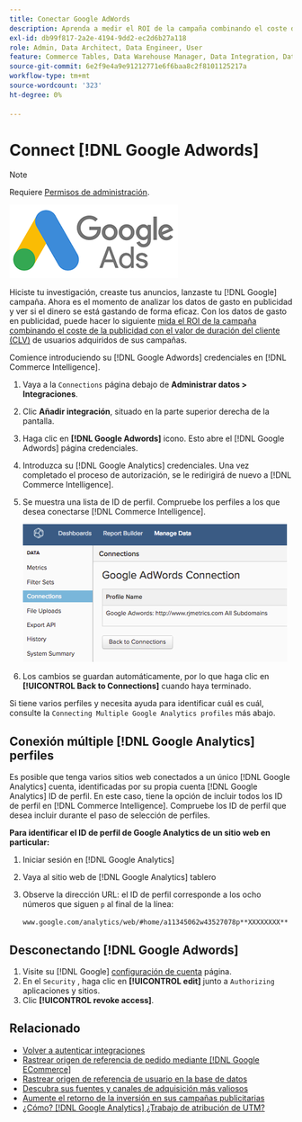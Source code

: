 ```yaml
---
title: Conectar Google AdWords
description: Aprenda a medir el ROI de la campaña combinando el coste de la publicidad con el valor de duración del cliente (CLV) de los usuarios adquiridos de las campañas.
exl-id: db99f817-2a2e-4194-9dd2-ec2d6b27a118
role: Admin, Data Architect, Data Engineer, User
feature: Commerce Tables, Data Warehouse Manager, Data Integration, Data Import/Export
source-git-commit: 6e2f9e4a9e91212771e6f6baa8c2f8101125217a
workflow-type: tm+mt
source-wordcount: '323'
ht-degree: 0%

---
```


# Connect [!DNL Google Adwords]

>[!NOTE]
>
>Requiere [Permisos de administración](../../../administrator/user-management/user-management.md).

![](../../../assets/Google_Adwords_logo.png)

Hiciste tu investigación, creaste tus anuncios, lanzaste tu [!DNL Google] campaña. Ahora es el momento de analizar los datos de gasto en publicidad y ver si el dinero se está gastando de forma eficaz. Con los datos de gasto en publicidad, puede hacer lo siguiente [mida el ROI de la campaña combinando el coste de la publicidad con el valor de duración del cliente (CLV)](../../analysis/roi-ad-camp.md) de usuarios adquiridos de sus campañas.

Comience introduciendo su [!DNL Google Adwords] credenciales en [!DNL Commerce Intelligence].

1. Vaya a la `Connections` página debajo de **Administrar datos > Integraciones**.
1. Clic **Añadir integración**, situado en la parte superior derecha de la pantalla.
1. Haga clic en **[!DNL Google Adwords]** icono. Esto abre el [!DNL Google Adwords] página credenciales.
1. Introduzca su [!DNL Google Analytics] credenciales. Una vez completado el proceso de autorización, se le redirigirá de nuevo a [!DNL Commerce Intelligence].
1. Se muestra una lista de ID de perfil. Compruebe los perfiles a los que desea conectarse [!DNL Commerce Intelligence].

   ![](../../../assets/cnnct-profile.png)

1. Los cambios se guardan automáticamente, por lo que haga clic en **[!UICONTROL Back to Connections]** cuando haya terminado.

Si tiene varios perfiles y necesita ayuda para identificar cuál es cuál, consulte la `Connecting Multiple Google Analytics profiles` más abajo.

## Conexión múltiple [!DNL Google Analytics] perfiles

Es posible que tenga varios sitios web conectados a un único [!DNL Google Analytics] cuenta, identificadas por su propia cuenta [!DNL Google Analytics] ID de perfil. En este caso, tiene la opción de incluir todos los ID de perfil en [!DNL Commerce Intelligence]. Compruebe los ID de perfil que desea incluir durante el paso de selección de perfiles.

**Para identificar el ID de perfil de Google Analytics de un sitio web en particular:**

1. Iniciar sesión en [!DNL Google Analytics]
1. Vaya al sitio web de [!DNL Google Analytics] tablero
1. Observe la dirección URL: el ID de perfil corresponde a los ocho números que siguen `p` al final de la línea:

   `www.google.com/analytics/web/#home/a11345062w43527078p**XXXXXXXX**`

## Desconectando [!DNL Google Adwords]

1. Visite su [!DNL Google] [configuración de cuenta](https://www.google.com/account/about/?hl=en) página.
1. En el `Security` , haga clic en **[!UICONTROL edit]** junto a `Authorizing` aplicaciones y sitios.
1. Clic **[!UICONTROL revoke access]**.

## Relacionado

* [Volver a autenticar integraciones](https://experienceleague.adobe.com/docs/commerce-knowledge-base/kb/how-to/mbi-reauthenticating-integrations.html)
* [Rastrear origen de referencia de pedido mediante [!DNL Google ECommerce]](../integrations/google-ecommerce.md)
* [Rastrear origen de referencia de usuario en la base de datos](../../analysis/google-track-user-acq.md)
* [Descubra sus fuentes y canales de adquisición más valiosos](../../analysis/most-value-source-channel.md)
* [Aumente el retorno de la inversión en sus campañas publicitarias](../../analysis/roi-ad-camp.md)
* [¿Cómo? [!DNL Google Analytics] ¿Trabajo de atribución de UTM?](../../analysis/utm-attributes.md)
